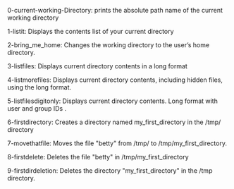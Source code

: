 0-current-working-Directory: prints the absolute path name of the current working directory

1-listit: Displays the contents list of your current directory

2-bring_me_home: Changes the working directory to the user’s home directory.

3-listfiles: Displays current directory contents in a long format

4-listmorefiles: Displays current directory contents, including hidden files, using the long format.

5-listfilesdigitonly: Displays current directory contents. Long format with user and group IDs .

6-firstdirectory: Creates a directory named my_first_directory in the /tmp/ directory

7-movethatfile: Moves the file "betty" from /tmp/ to /tmp/my_first_directory.

8-firstdelete: Deletes the file "betty" in /tmp/my_first_directory

9-firstdirdeletion: Deletes the directory "my_first_directory" in the /tmp directory.
